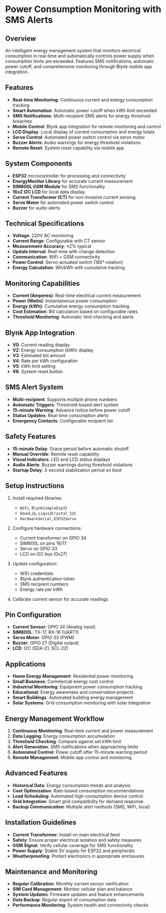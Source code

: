 # Power Consumption Monitoring with SMS Alerts

## Overview
An intelligent energy management system that monitors electrical consumption in real-time and automatically controls power supply when consumption limits are exceeded. Features SMS notifications, automatic power cutoff, and comprehensive monitoring through Blynk mobile app integration.

## Features
- **Real-time Monitoring**: Continuous current and energy consumption tracking
- **Smart Automation**: Automatic power cutoff when kWh limit exceeded
- **SMS Notifications**: Multi-recipient SMS alerts for energy threshold breaches
- **Mobile Control**: Blynk app integration for remote monitoring and control
- **LCD Display**: Local display of current consumption and energy totals
- **Servo Control**: Automated power switch control via servo motor
- **Buzzer Alerts**: Audio warnings for energy threshold violations
- **Remote Reset**: System reset capability via mobile app

## System Components
- **ESP32** microcontroller for processing and connectivity
- **EnergyMonitor Library** for accurate current measurement
- **SIM800L GSM Module** for SMS functionality
- **16x2 I2C LCD** for local data display
- **Current Transformer (CT)** for non-invasive current sensing
- **Servo Motor** for automated power switch control
- **Buzzer** for audio alerts

## Technical Specifications
- **Voltage**: 220V AC monitoring
- **Current Range**: Configurable with CT sensor
- **Measurement Accuracy**: ±2% typical
- **Update Interval**: Real-time with change detection
- **Communication**: WiFi + GSM connectivity
- **Power Control**: Servo-actuated switch (180° rotation)
- **Energy Calculation**: Wh/kWh with cumulative tracking

## Monitoring Capabilities
- **Current (Amperes)**: Real-time electrical current measurement
- **Power (Watts)**: Instantaneous power consumption
- **Energy (kWh)**: Cumulative energy consumption tracking  
- **Cost Estimation**: Bill calculation based on configurable rates
- **Threshold Monitoring**: Automatic limit checking and alerts

## Blynk App Integration
- **V0**: Current reading display
- **V2**: Energy consumption (kWh) display
- **V3**: Estimated bill amount
- **V4**: Rate per kWh configuration
- **V5**: kWh limit setting
- **V6**: System reset button

## SMS Alert System
- **Multi-recipient**: Supports multiple phone numbers
- **Automatic Triggers**: Threshold-based alert system
- **15-minute Warning**: Advance notice before power cutoff
- **Status Updates**: Real-time consumption alerts
- **Emergency Contacts**: Configurable recipient list

## Safety Features
- **15-minute Delay**: Grace period before automatic shutoff
- **Manual Override**: Remote reset capability
- **Visual Indicators**: LED and LCD status displays
- **Audio Alerts**: Buzzer warnings during threshold violations
- **Startup Delay**: 3-second stabilization period on boot

## Setup Instructions
1. Install required libraries:
   - `WiFi`, `BlynkSimpleEsp32`
   - `EmonLib`, `LiquidCrystal_I2C`
   - `HardwareSerial`, `ESP32Servo`

2. Configure hardware connections:
   - Current transformer on GPIO 34
   - SIM800L on pins 16/17
   - Servo on GPIO 33
   - LCD on I2C bus (0x27)

3. Update configuration:
   - WiFi credentials
   - Blynk authentication token
   - SMS recipient numbers
   - Energy rate per kWh

4. Calibrate current sensor for accurate readings

## Pin Configuration
- **Current Sensor**: GPIO 34 (Analog input)
- **SIM800L**: TX-17, RX-16 (UART1)
- **Servo Motor**: GPIO 33 (PWM)
- **Buzzer**: GPIO 27 (Digital output)
- **LCD**: I2C (SDA-21, SCL-22)

## Applications
- **Home Energy Management**: Residential power monitoring
- **Small Business**: Commercial energy cost control
- **Industrial Monitoring**: Equipment power consumption tracking
- **Educational**: Energy awareness and conservation projects
- **Smart Buildings**: Automated building energy management
- **Solar Systems**: Grid consumption monitoring with solar integration

## Energy Management Workflow
1. **Continuous Monitoring**: Real-time current and power measurement
2. **Data Logging**: Energy consumption accumulation
3. **Threshold Checking**: Compare against set kWh limit
4. **Alert Generation**: SMS notifications when approaching limits
5. **Automated Control**: Power cutoff after 15-minute warning period
6. **Remote Management**: Mobile app control and monitoring

## Advanced Features
- **Historical Data**: Energy consumption trends and analysis
- **Cost Optimization**: Rate-based consumption recommendations
- **Load Scheduling**: Automated high-consumption device control
- **Grid Integration**: Smart grid compatibility for demand response
- **Backup Communication**: Multiple alert methods (SMS, WiFi, local)

## Installation Guidelines
- **Current Transformer**: Install on main electrical feed
- **Safety**: Ensure proper electrical isolation and safety measures
- **GSM Signal**: Verify cellular coverage for SMS functionality
- **Power Supply**: Stable 5V supply for ESP32 and peripherals
- **Weatherproofing**: Protect electronics in appropriate enclosures

## Maintenance and Monitoring
- **Regular Calibration**: Monthly current sensor verification
- **SIM Card Management**: Monitor cellular plan and balance
- **System Updates**: Firmware updates and feature enhancements
- **Data Backup**: Regular export of consumption data
- **Performance Monitoring**: System health and connectivity checks
